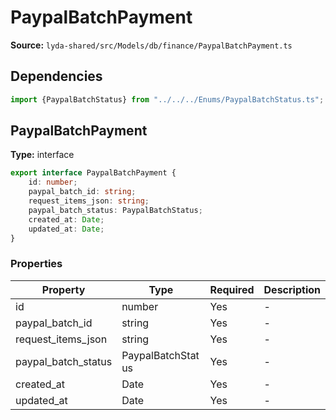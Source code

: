 # PaypalBatchPayment

**Source:** `lyda-shared/src/Models/db/finance/PaypalBatchPayment.ts`

## Dependencies

```typescript
import {PaypalBatchStatus} from "../../../Enums/PaypalBatchStatus.ts";
```

## PaypalBatchPayment

**Type:** interface

```typescript
export interface PaypalBatchPayment {
    id: number;
    paypal_batch_id: string;
    request_items_json: string;
    paypal_batch_status: PaypalBatchStatus;
    created_at: Date;
    updated_at: Date;
}
```

### Properties

| Property | Type | Required | Description |
|----------|------|----------|-------------|
| id | number | Yes | - |
| paypal_batch_id | string | Yes | - |
| request_items_json | string | Yes | - |
| paypal_batch_status | P​a​y​p​a​l​B​a​t​c​h​S​t​a​t​u​s | Yes | - |
| created_at | D​a​t​e | Yes | - |
| updated_at | D​a​t​e | Yes | - |

